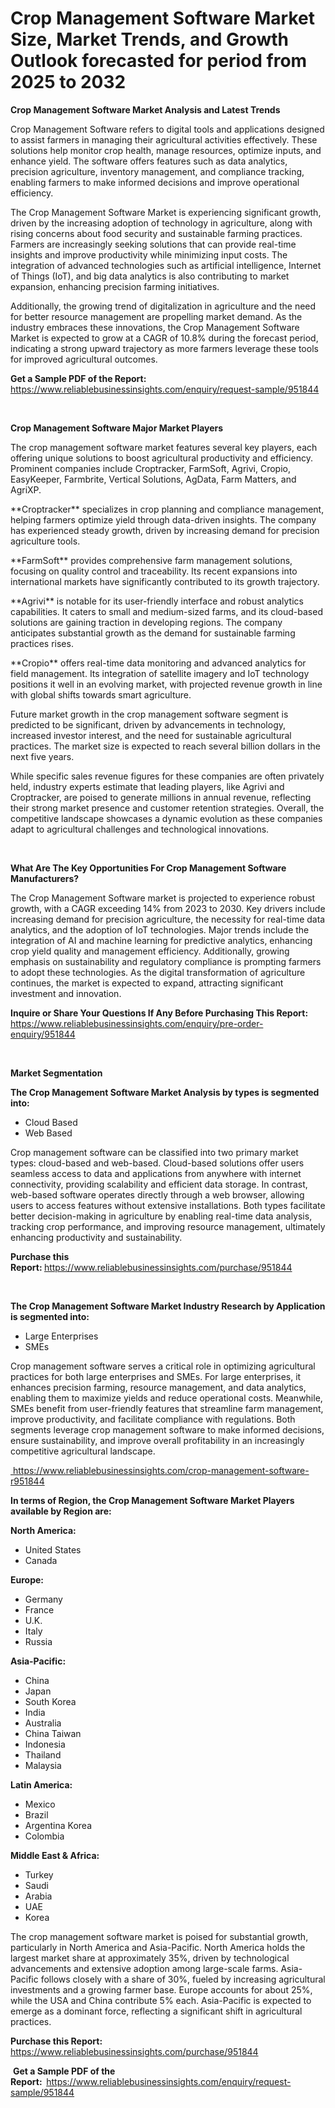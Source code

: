 <p><h1>Crop Management Software Market Size, Market Trends, and Growth Outlook forecasted for period from 2025 to 2032</h1></p><p><strong>Crop Management Software Market Analysis and Latest Trends</strong></p>
<p><p>Crop Management Software refers to digital tools and applications designed to assist farmers in managing their agricultural activities effectively. These solutions help monitor crop health, manage resources, optimize inputs, and enhance yield. The software offers features such as data analytics, precision agriculture, inventory management, and compliance tracking, enabling farmers to make informed decisions and improve operational efficiency.</p><p>The Crop Management Software Market is experiencing significant growth, driven by the increasing adoption of technology in agriculture, along with rising concerns about food security and sustainable farming practices. Farmers are increasingly seeking solutions that can provide real-time insights and improve productivity while minimizing input costs. The integration of advanced technologies such as artificial intelligence, Internet of Things (IoT), and big data analytics is also contributing to market expansion, enhancing precision farming initiatives.</p><p>Additionally, the growing trend of digitalization in agriculture and the need for better resource management are propelling market demand. As the industry embraces these innovations, the Crop Management Software Market is expected to grow at a CAGR of 10.8% during the forecast period, indicating a strong upward trajectory as more farmers leverage these tools for improved agricultural outcomes.</p></p>
<p><strong>Get a Sample PDF of the Report:&nbsp;</strong> <a href="https://www.reliablebusinessinsights.com/enquiry/request-sample/951844?utm_campaign=3445&utm_medium=2&utm_source=Github&utm_content=ia&utm_term=17042025&utm_id=crop-management-software">https://www.reliablebusinessinsights.com/enquiry/request-sample/951844</a></p>
<p>&nbsp;</p>
<p><strong>Crop Management Software Major Market Players</strong></p>
<p><p>The crop management software market features several key players, each offering unique solutions to boost agricultural productivity and efficiency. Prominent companies include Croptracker, FarmSoft, Agrivi, Cropio, EasyKeeper, Farmbrite, Vertical Solutions, AgData, Farm Matters, and AgriXP.</p><p>**Croptracker** specializes in crop planning and compliance management, helping farmers optimize yield through data-driven insights. The company has experienced steady growth, driven by increasing demand for precision agriculture tools.</p><p>**FarmSoft** provides comprehensive farm management solutions, focusing on quality control and traceability. Its recent expansions into international markets have significantly contributed to its growth trajectory.</p><p>**Agrivi** is notable for its user-friendly interface and robust analytics capabilities. It caters to small and medium-sized farms, and its cloud-based solutions are gaining traction in developing regions. The company anticipates substantial growth as the demand for sustainable farming practices rises.</p><p>**Cropio** offers real-time data monitoring and advanced analytics for field management. Its integration of satellite imagery and IoT technology positions it well in an evolving market, with projected revenue growth in line with global shifts towards smart agriculture.</p><p>Future market growth in the crop management software segment is predicted to be significant, driven by advancements in technology, increased investor interest, and the need for sustainable agricultural practices. The market size is expected to reach several billion dollars in the next five years. </p><p>While specific sales revenue figures for these companies are often privately held, industry experts estimate that leading players, like Agrivi and Croptracker, are poised to generate millions in annual revenue, reflecting their strong market presence and customer retention strategies. Overall, the competitive landscape showcases a dynamic evolution as these companies adapt to agricultural challenges and technological innovations.</p></p>
<p>&nbsp;</p>
<p><strong>What Are The Key Opportunities For Crop Management Software Manufacturers?</strong></p>
<p><p>The Crop Management Software market is projected to experience robust growth, with a CAGR exceeding 14% from 2023 to 2030. Key drivers include increasing demand for precision agriculture, the necessity for real-time data analytics, and the adoption of IoT technologies. Major trends include the integration of AI and machine learning for predictive analytics, enhancing crop yield quality and management efficiency. Additionally, growing emphasis on sustainability and regulatory compliance is prompting farmers to adopt these technologies. As the digital transformation of agriculture continues, the market is expected to expand, attracting significant investment and innovation.</p></p>
<p><strong>Inquire or Share Your Questions If Any Before Purchasing This Report:</strong> <a href="https://www.reliablebusinessinsights.com/enquiry/pre-order-enquiry/951844?utm_campaign=3445&utm_medium=2&utm_source=Github&utm_content=ia&utm_term=17042025&utm_id=crop-management-software">https://www.reliablebusinessinsights.com/enquiry/pre-order-enquiry/951844</a></p>
<p>&nbsp;</p>
<p><strong>Market Segmentation</strong></p>
<p><strong>The Crop Management Software Market Analysis by types is segmented into:</strong></p>
<p><ul><li>Cloud Based</li><li>Web Based</li></ul></p>
<p><p>Crop management software can be classified into two primary market types: cloud-based and web-based. Cloud-based solutions offer users seamless access to data and applications from anywhere with internet connectivity, providing scalability and efficient data storage. In contrast, web-based software operates directly through a web browser, allowing users to access features without extensive installations. Both types facilitate better decision-making in agriculture by enabling real-time data analysis, tracking crop performance, and improving resource management, ultimately enhancing productivity and sustainability.</p></p>
<p><strong>Purchase this Report:&nbsp;</strong><a href="https://www.reliablebusinessinsights.com/purchase/951844?utm_campaign=3445&utm_medium=2&utm_source=Github&utm_content=ia&utm_term=17042025&utm_id=crop-management-software">https://www.reliablebusinessinsights.com/purchase/951844</a></p>
<p>&nbsp;</p>
<p><strong>The Crop Management Software Market Industry Research by Application is segmented into:</strong></p>
<p><ul><li>Large Enterprises</li><li>SMEs</li></ul></p>
<p><p>Crop management software serves a critical role in optimizing agricultural practices for both large enterprises and SMEs. For large enterprises, it enhances precision farming, resource management, and data analytics, enabling them to maximize yields and reduce operational costs. Meanwhile, SMEs benefit from user-friendly features that streamline farm management, improve productivity, and facilitate compliance with regulations. Both segments leverage crop management software to make informed decisions, ensure sustainability, and improve overall profitability in an increasingly competitive agricultural landscape.</p></p>
<p><a href="https://www.reliablebusinessinsights.com/crop-management-software-r951844?utm_campaign=3445&utm_medium=2&utm_source=Github&utm_content=ia&utm_term=17042025&utm_id=crop-management-software">&nbsp;https://www.reliablebusinessinsights.com/crop-management-software-r951844</a></p>
<p><strong>In terms of Region, the Crop Management Software Market Players available by Region are:</strong></p>
<p>
    <p> <strong> North America: </strong>
        <ul>
            <li>United States</li>
            <li>Canada</li>
        </ul>
        </p> 
    <p> <strong> Europe: </strong>
        <ul>
            <li>Germany</li>
            <li>France</li>
            <li>U.K.</li>
            <li>Italy</li>
            <li>Russia</li>
        </ul>
        </p> 
    <p> <strong> Asia-Pacific: </strong>
        <ul>
            <li>China</li>
            <li>Japan</li>
            <li>South Korea</li>
            <li>India</li>
            <li>Australia</li>
            <li>China Taiwan</li>
            <li>Indonesia</li>
            <li>Thailand</li>
            <li>Malaysia</li>
        </ul>
        </p> 
    <p> <strong> Latin America: </strong>
        <ul>
            <li>Mexico</li>
            <li>Brazil</li>
            <li>Argentina Korea</li>
            <li>Colombia</li>
        </ul>
        </p> 
    <p> <strong> Middle East & Africa: </strong>
        <ul>
            <li>Turkey</li>
            <li>Saudi</li>
            <li>Arabia</li>
            <li>UAE</li>
            <li>Korea</li>
        </ul>
    </p>
    </p>
<p><p>The crop management software market is poised for substantial growth, particularly in North America and Asia-Pacific. North America holds the largest market share at approximately 35%, driven by technological advancements and extensive adoption among large-scale farms. Asia-Pacific follows closely with a share of 30%, fueled by increasing agricultural investments and a growing farmer base. Europe accounts for about 25%, while the USA and China contribute 5% each. Asia-Pacific is expected to emerge as a dominant force, reflecting a significant shift in agricultural practices.</p></p>
<p><strong>Purchase this Report: </strong><a href="https://www.reliablebusinessinsights.com/purchase/951844?utm_campaign=3445&utm_medium=2&utm_source=Github&utm_content=ia&utm_term=17042025&utm_id=crop-management-software">https://www.reliablebusinessinsights.com/purchase/951844</a></p>
<p>&nbsp;<strong>Get a Sample PDF of the Report:&nbsp;&nbsp;</strong><a href="https://www.reliablebusinessinsights.com/enquiry/request-sample/951844?utm_campaign=3445&utm_medium=2&utm_source=Github&utm_content=ia&utm_term=17042025&utm_id=crop-management-software">https://www.reliablebusinessinsights.com/enquiry/request-sample/951844</a></p>
<p><strong></strong></p>
<p><p></p><p></p><p></p></p>